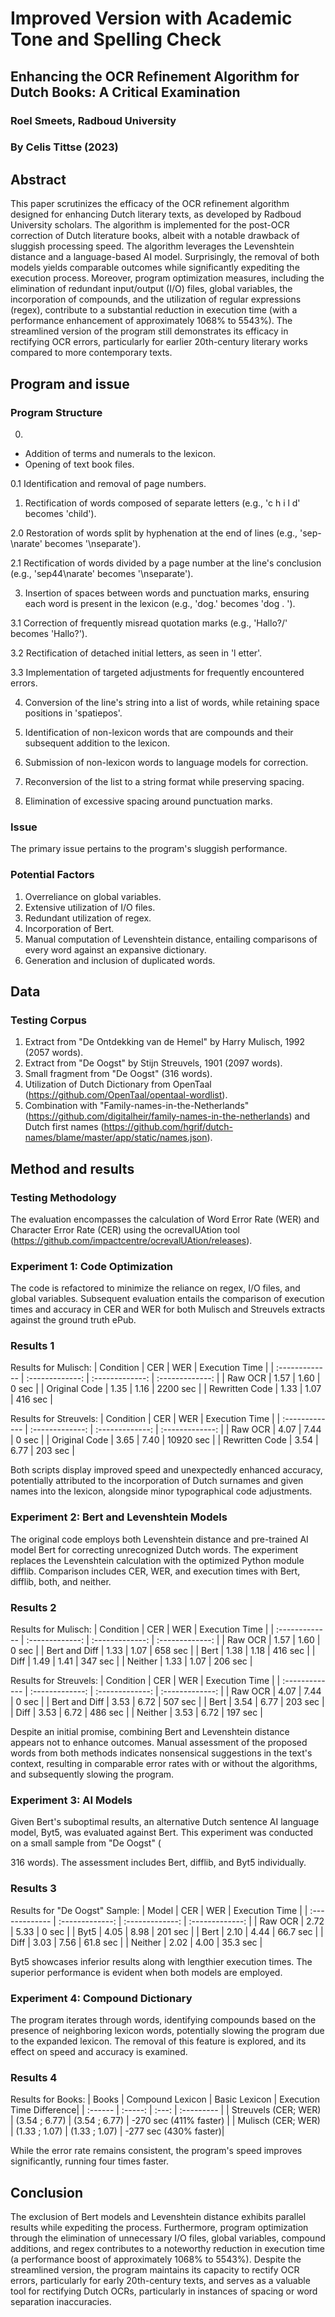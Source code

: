 # Improved Version with Academic Tone and Spelling Check

## Enhancing the OCR Refinement Algorithm for Dutch Books: A Critical Examination
### Roel Smeets, Radboud University
### By Celis Tittse (2023)

## Abstract
This paper scrutinizes the efficacy of the OCR refinement algorithm designed for enhancing Dutch literary texts, as developed by Radboud University scholars. The algorithm is implemented for the post-OCR correction of Dutch literature books, albeit with a notable drawback of sluggish processing speed. The algorithm leverages the Levenshtein distance and a language-based AI model. Surprisingly, the removal of both models yields comparable outcomes while significantly expediting the execution process. Moreover, program optimization measures, including the elimination of redundant input/output (I/O) files, global variables, the incorporation of compounds, and the utilization of regular expressions (regex), contribute to a substantial reduction in execution time (with a performance enhancement of approximately 1068% to 5543%). The streamlined version of the program still demonstrates its efficacy in rectifying OCR errors, particularly for earlier 20th-century literary works compared to more contemporary texts.

## Program and issue
### Program Structure
0.
- Addition of terms and numerals to the lexicon.
- Opening of text book files.

0.1 Identification and removal of page numbers.

1. Rectification of words composed of separate letters (e.g., 'c h i l d' becomes 'child').

2.0 Restoration of words split by hyphenation at the end of lines (e.g., 'sep-\narate' becomes '\nseparate').

2.1 Rectification of words divided by a page number at the line's conclusion (e.g., 'sep44\narate' becomes '\nseparate').

3. Insertion of spaces between words and punctuation marks, ensuring each word is present in the lexicon (e.g., 'dog.' becomes 'dog . ').

3.1 Correction of frequently misread quotation marks (e.g., 'Hallo?/' becomes 'Hallo?').

3.2 Rectification of detached initial letters, as seen in 'l etter'.

3.3 Implementation of targeted adjustments for frequently encountered errors.

4. Conversion of the line's string into a list of words, while retaining space positions in 'spatiepos'.

5. Identification of non-lexicon words that are compounds and their subsequent addition to the lexicon.

6. Submission of non-lexicon words to language models for correction.

7. Reconversion of the list to a string format while preserving spacing.

8. Elimination of excessive spacing around punctuation marks.

### Issue
The primary issue pertains to the program's sluggish performance.

### Potential Factors
1. Overreliance on global variables.
2. Extensive utilization of I/O files.
3. Redundant utilization of regex.
4. Incorporation of Bert.
5. Manual computation of Levenshtein distance, entailing comparisons of every word against an expansive dictionary.
6. Generation and inclusion of duplicated words.

## Data
### Testing Corpus
1. Extract from "De Ontdekking van de Hemel" by Harry Mulisch, 1992 (2057 words).
2. Extract from "De Oogst" by Stijn Streuvels, 1901 (2097 words).
3. Small fragment from "De Oogst" (316 words).
4. Utilization of Dutch Dictionary from OpenTaal (https://github.com/OpenTaal/opentaal-wordlist).
5. Combination with "Family-names-in-the-Netherlands" (https://github.com/digitalheir/family-names-in-the-netherlands) and Dutch first names (https://github.com/hgrif/dutch-names/blame/master/app/static/names.json).

## Method and results
### Testing Methodology
The evaluation encompasses the calculation of Word Error Rate (WER) and Character Error Rate (CER) using the ocrevalUAtion tool (https://github.com/impactcentre/ocrevalUAtion/releases).

### Experiment 1: Code Optimization
The code is refactored to minimize the reliance on regex, I/O files, and global variables. Subsequent evaluation entails the comparison of execution times and accuracy in CER and WER for both Mulisch and Streuvels extracts against the ground truth ePub.

### Results 1
Results for Mulisch:
| Condition  | CER | WER  | Execution Time | 
| :------------- | :-------------: | :-------------: | :-------------: |
| Raw OCR  | 1.57 | 1.60 | 0 sec |
| Original Code | 1.35 | 1.16 | 2200 sec |
| Rewritten Code | 1.33 | 1.07 | 416 sec |

Results for Streuvels:
| Condition  | CER | WER  | Execution Time | 
| :------------- | :-------------: | :-------------: | :-------------: |
| Raw OCR  | 4.07 | 7.44 | 0 sec |
| Original Code | 3.65 | 7.40 | 10920 sec |
| Rewritten Code | 3.54 | 6.77 | 203 sec |

Both scripts display improved speed and unexpectedly enhanced accuracy, potentially attributed to the incorporation of Dutch surnames and given names into the lexicon, alongside minor typographical code adjustments.

### Experiment 2: Bert and Levenshtein Models
The original code employs both Levenshtein distance and pre-trained AI model Bert for correcting unrecognized Dutch words. The experiment replaces the Levenshtein calculation with the optimized Python module difflib. Comparison includes CER, WER, and execution times with Bert, difflib, both, and neither.

### Results 2
Results for Mulisch:
| Condition  | CER | WER  | Execution Time | 
| :------------- | :-------------: | :-------------: | :-------------: |
| Raw OCR  | 1.57 | 1.60 | 0 sec |
| Bert and Diff | 1.33 | 1.07 | 658 sec |
| Bert | 1.38 | 1.18 | 416 sec |
| Diff | 1.49 | 1.41 | 347 sec |
| Neither | 1.33 | 1.07 | 206 sec |

Results for Streuvels:
| Condition  | CER | WER  | Execution Time | 
| :------------- | :-------------: | :-------------: | :-------------: |
| Raw OCR  | 4.07 | 7.44 | 0 sec |
| Bert and Diff | 3.53 | 6.72 | 507 sec |
| Bert | 3.54 | 6.77 | 203 sec |
| Diff | 3.53 | 6.72 | 486 sec |
| Neither | 3.53 | 6.72 | 197 sec |

Despite an initial promise, combining Bert and Levenshtein distance appears not to enhance outcomes. Manual assessment of the proposed words from both methods indicates nonsensical suggestions in the text's context, resulting in comparable error rates with or without the algorithms, and subsequently slowing the program.

### Experiment 3: AI Models
Given Bert's suboptimal results, an alternative Dutch sentence AI language model, Byt5, was evaluated against Bert. This experiment was conducted on a small sample from "De Oogst" (

316 words). The assessment includes Bert, difflib, and Byt5 individually.

### Results 3
Results for "De Oogst" Sample:
| Model  | CER | WER  | Execution Time | 
| :------------- | :-------------: | :-------------: | :-------------: |
| Raw OCR  | 2.72 | 5.33 | 0 sec |
| Byt5 | 4.05 | 8.98 | 201 sec |
| Bert | 2.10 | 4.44 | 66.7 sec |
| Diff | 3.03 | 7.56 | 61.8 sec |
| Neither | 2.02 | 4.00 | 35.3 sec |

Byt5 showcases inferior results along with lengthier execution times. The superior performance is evident when both models are employed.

### Experiment 4: Compound Dictionary
The program iterates through words, identifying compounds based on the presence of neighboring lexicon words, potentially slowing the program due to the expanded lexicon. The removal of this feature is explored, and its effect on speed and accuracy is examined.

### Results 4
Results for Books:
| Books  | Compound Lexicon | Basic Lexicon  | Execution Time Difference| 
| :------ | :-----: | :---: | :--------- |
| Streuvels (CER; WER) | (3.54 ; 6.77) | (3.54 ; 6.77) | -270 sec (411% faster) |
| Mulisch (CER; WER) | (1.33 ; 1.07) | (1.33 ; 1.07) | -277 sec (430% faster)|

While the error rate remains consistent, the program's speed improves significantly, running four times faster.

## Conclusion
The exclusion of Bert models and Levenshtein distance exhibits parallel results while expediting the process. Furthermore, program optimization through the elimination of unnecessary I/O files, global variables, compound additions, and regex contributes to a noteworthy reduction in execution time (a performance boost of approximately 1068% to 5543%). Despite the streamlined version, the program maintains its capacity to rectify OCR errors, particularly for early 20th-century texts, and serves as a valuable tool for rectifying Dutch OCRs, particularly in instances of spacing or word separation inaccuracies.
